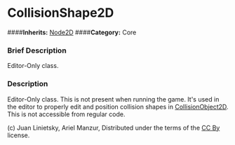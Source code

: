 #  CollisionShape2D  
####**Inherits:** [Node2D](class_node2d)
####**Category:** Core

###  Brief Description  
Editor-Only class.

###  Description  
Editor-Only class. This is not present when running the game. It's used in the editor to properly edit and position collision shapes in [CollisionObject2D](class_collisionobject2d). This is not accessible from regular code.


(c) Juan Linietsky, Ariel Manzur, Distributed under the terms of the [CC By](https://creativecommons.org/licenses/by/3.0/legalcode) license.
